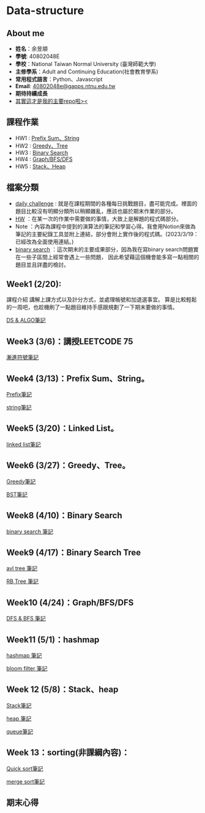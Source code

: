 # Data-structure

## About me

- **姓名**：余昱頫
- **學號**: 40802048E
- **學校**：National Taiwan Normal University (臺灣師範大學)
- **主修學系**：Adult and Continuing Education(社會教育學系)
- **常用程式語言**：Python、Javascript
- **Email**: 40802048e@gapps.ntnu.edu.tw
- **期待持續成長**
- [其實這才是我的主要repo啦><](https://github.com/banshee0716/Leetcode)

## 課程作業

- HW1 : [Prefix Sum、String](https://www.youtube.com/watch?v=GkBrdpy9IUg&feature=youtu.be)
- HW2 : [Greedy、Tree](https://www.youtube.com/watch?v=-2kUnGiv5_g&feature=youtu.be&ab_channel=ChenJacky)
- HW3 : [Binary Search](https://www.youtube.com/watch?v=5Xzsmuy03g0&feature=youtu.be&ab_channel=ChenJacky)
- HW4 : [Graph/BFS/DFS]()
- HW5 : [Stack、Heap]()

## 檔案分類

- [daily challenge](https://github.com/banshee0716/data-structure/tree/master/daily%20challenge) : 就是在課程期間的各種每日挑戰題目，盡可能完成。裡面的題目比較沒有明顯分類所以稍顯雜亂，應該也屬於期末作業的部分。
- [HW](TODO) ：在某一次的作業中需要做的事情，大致上是解題的程式碼部分。
- Note ：內容為課程中提到的演算法的筆記和學習心得。我會用Notion來做為筆記的主要紀錄工具並附上連結，部分會附上實作後的程式碼。(2023/3/19：已經改為全面使用連結。)
- [binary search](https://github.com/banshee0716/data-structure/tree/master/binary%20search)
：這次期末的主要成果部分，因為我在寫binary search問題實在一些子區間上經常會遇上一些問題，
因此希望藉這個機會能多寫一點相關的題目並且詳盡的檢討。

## Week1 (2/20):

課程介紹 講解上課方式以及計分方式，並處理帳號和加退選事宜。 算是比較輕鬆的一周吧，也趁機刷了一點題目維持手感跟規劃了一下期末要做的事情。

[DS & ALGO筆記](https://sphenoid-sky-503.notion.site/e3611a0aafa5493184a0cadf70f41fd0?v=87f97716bdcf41e8a2c5dcf4e881552a)

## Week3 (3/6)：講授LEETCODE 75
[漸進符號筆記](https://sphenoid-sky-503.notion.site/Asymptotic-Notation-9256a548d3f44179bc99205fa236c2f7)
## Week4 (3/13)：Prefix Sum、String。
[Prefix筆記](https://sphenoid-sky-503.notion.site/Prefix-sum-7e091f0221d14ba9b00a3e66795c2c55) <br>

[string筆記](https://sphenoid-sky-503.notion.site/String-34eca5eb362e4df4ba298271aa0f5a32)
## Week5 (3/20)：Linked List。
[linked list筆記](https://sphenoid-sky-503.notion.site/Linked-list-bc081115453242e8be239edb382122cd)
## Week6 (3/27)：Greedy、Tree。

[Greedy筆記](https://sphenoid-sky-503.notion.site/Greedy-539ab7c39102481b8c9b1bfd33c6eebe)

[BST筆記](https://sphenoid-sky-503.notion.site/Binary-Search-Tree-f8369f4d86974a8898aafbedc2b5f4f3)

## Week8 (4/10)：Binary Search

[binary search 筆記](https://sphenoid-sky-503.notion.site/Binary-search-8e08171a3f0a4f269bba9921625a0a62)
## Week9 (4/17)：Binary Search Tree
[avl tree 筆記](https://sphenoid-sky-503.notion.site/AVL-Trees-b6f73ddccaeb4e7cb0c3f978045f32ba)

[RB Tree 筆記](https://sphenoid-sky-503.notion.site/Red-Black-Tree-ea50c78909374437840b8c334fa8c60f)
## Week10 (4/24)：Graph/BFS/DFS

[DFS & BFS 筆記](https://sphenoid-sky-503.notion.site/BFS-DFS-63c87f21723141e48fad524f5b9c8d48)
## Week11 (5/1)：hashmap

[hashmap 筆記](https://sphenoid-sky-503.notion.site/Hash-map-74d70312320b492887432a85273edd9e)

[bloom filter 筆記](https://sphenoid-sky-503.notion.site/Bloom-Filter-4e1decf49bf445ad8d6b4284a31f7564)

## Week 12 (5/8)：Stack、heap

[Stack筆記](https://sphenoid-sky-503.notion.site/Stack-4b01cbb0cab2469bb4eb05046e642bcc)

[heap 筆記](https://sphenoid-sky-503.notion.site/Heap-80c09b1d940c4a14b38c2254661accd4)

[queue筆記](https://sphenoid-sky-503.notion.site/Queue-bc03348f351e4ece847615df99e79d02)

## Week 13：sorting(非課綱內容)：
[Quick sort筆記](https://sphenoid-sky-503.notion.site/Quick-sort-cfede8041e404325bb24c1a80ff830ad)

[merge sort筆記](https://sphenoid-sky-503.notion.site/Merge-sort-31aab9de9d0246c38ca024081f48fcc2)




## 期末心得
